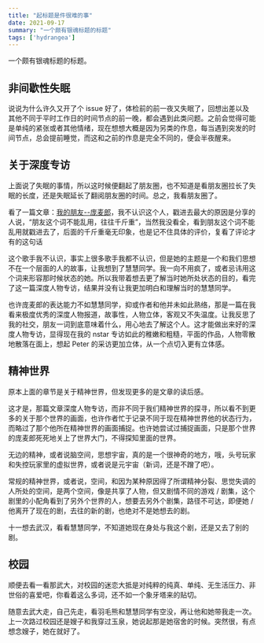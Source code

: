 ```yaml
---
title: "起标题是件很难的事"
date: 2021-09-17
summary: "一个颇有银魂标题的标题"
tags: ['hydrangea']
---
```


一个颇有银魂标题的标题。

## 非间歇性失眠

说说为什么许久又开了个 issue 好了，体检前的前一夜又失眠了，回想出差以及其他不同于平时工作日的时间节点的前一晚，都会遇到此类问题。之前会觉得可能是单纯的紧张或者其他情绪，现在想想大概是因为另类的作息，每当遇到突发的时间节点，总会提前睡觉，而这和之前的作息是完全不同的，便会半夜醒来。

## 关于深度专访

上面说了失眠的事情，所以这时候便翻起了朋友圈，也不知道是看朋友圈拉长了失眠的长度，还是失眠延长了翻阅朋友圈的时间。总之，我看朋友圈了。

看了一篇文章：[我的朋友--庞麦郎](https://mp.weixin.qq.com/s/nFAhtLprPfJNSsglLEAGrA)，我不认识这个人，戳进去最大的原因是分享的人说，“朋友这个词不能乱用，往往千斤重”，当然我没看全，看到朋友这个词不能乱用就戳进去了，后面的千斤重毫无印象，也是记不住具体的评价，复看了评论才有的这句话


这个歌手我不认识，事实上很多歌手我都不认识，但是她的主题是一个和我们思想不在一个层面的人的故事，让我想到了慧慧同学。我一向不用疯了，或者忌讳用这个词来形容那时候状态的她。所以我带着想去更了解当时她所处状态的目的，看完了这一篇深度人物专访，结果并没有让我更加明白和理解当时的慧慧同学。

也许庞麦郎的表达能力不如慧慧同学，抑或作者和他并未如此熟络，那是一篇在我看来极度优秀的深度人物报道，故事性，人物立体，客观又不失温度。让我反思了我的社交，朋友一词到底意味着什么，用心地去了解这个人。这才能做出来好的深度人物专访，显得现在我的 nstar 专访如此的稚嫩和粗糙，平面的作品，人物零散地散落在面上，想起 Peter 的采访更加立体，从一个点切入更有立体感。

## 精神世界

原本上面的章节是关于精神世界，但发现更多的是文章的读后感。

这才是，那篇文章深度人物专访，而非不同于我们精神世界的探寻，所以看不到更多的关于那个世界的画面，也许作者忙于记录不同于现在精神世界他的状态行为，而略过了那个他所在精神世界的画面捕捉。也许她尝试过捕捉画面，只是那个世界的庞麦郎死死地关上了世界大门，不得探知里面的世界。

无边的精神，或者说脑空间，思想宇宙，真的是一个很神奇的地方，哦，头号玩家和失控玩家里的虚拟世界，或者说是元宇宙（新词，还是不蹭了吧）。

常规的精神世界，或者说，空间，和因为某种原因得了所谓精神分裂、思觉失调的人所处的空间，是两个空间，像是共享了人物，但又剧情不同的游戏 / 剧集，这个剧里的小配角看到了另外个世界的人，想要去另外个剧集，路径不可达，即便她 / 他离开了现在的剧，去往的新的剧，也绝对不是她想去的剧。

十一想去武汉，看看慧慧同学，不知道她现在身处与我这个剧，还是又去了别的剧。

## 校园

顺便去看一看那武大，对校园的迷恋大抵是对纯粹的纯真、单纯、无生活压力、非世俗的喜爱吧，你看着这么多词，还不如一个象牙塔来的贴切。

随意去武大走，自己先走，看羽毛熊和慧慧同学有空没，再让他和她带我走一次。上一次路过校园还是嫂子和我穿过玉泉，她说起那是她宿舍的时候。突然很，有点想念嫂子，她在就好了。